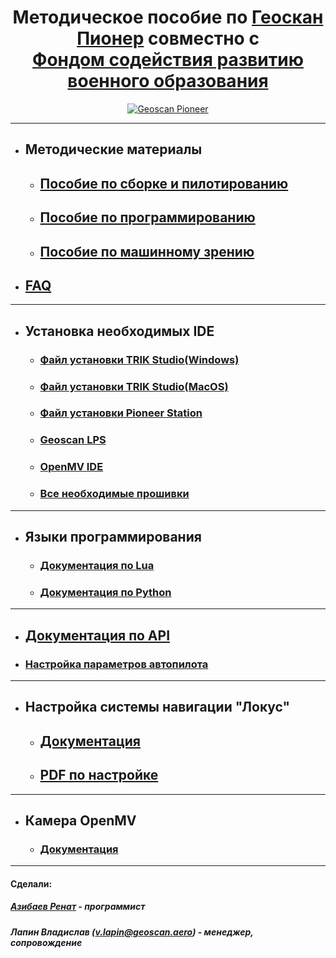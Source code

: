 <div align="center">

# Методическое пособие по <a href="https://www.geoscan.aero/ru/products/pioneer/copter">Геоскан Пионер</a> совместно с <br>[Фондом содействия развитию военного образования](https://fsrvo.ru)

<a href="https://www.geoscan.aero/ru/products/pioneer/copter"> ![Geoscan Pioneer](https://docs.geoscan.aero/ru/master/_images/pioneer.png) </a>

</div>

----------
- ## Методические материалы
  - ## [Пособие по сборке и пилотированию](https://github.com/Slond/pioneer_edu/raw/main/%D0%A1%D0%B1%D0%BE%D1%80%D0%BA%D0%B0%20%D0%B8%20%D0%BF%D0%B8%D0%BB%D0%BE%D1%82%D0%B8%D1%80%D0%BE%D0%B2%D0%B0%D0%BD%D0%B8%D0%B5.pdf)

  - ## [Пособие по программированию](https://github.com/Slond/pioneer_edu/raw/main/Программирование.pdf)
  - ## [Пособие по машинному зрению](https://github.com/Slond/pioneer_edu/raw/main/%D0%9C%D0%B0%D1%88%D0%B8%D0%BD%D0%BD%D0%BE%D0%B5%20%D0%B7%D1%80%D0%B5%D0%BD%D0%B8%D0%B5.pdf)

- ## [FAQ](FAQ)

---

- ## Установка необходимых IDE

  - ### [Файл установки TRIK Studio(Windows)](https://dl.trikset.com/ts/trik-studio-installer_2021-i686.exe)
  - ### [Файл установки TRIK Studio(MacOS)](https://dl.trikset.com/ts/trik-studio-installer_2021-mac.dmg)

  - ### [Файл установки Pioneer Station](https://pioneer-doc.readthedocs.io/ru/master/programming/pioneer_station/pioneer_station_main.html)

  - ### [Geoscan LPS](https://dl.geoscan.aero/pioneer/upload/LPS/Geoscan_LPS.exe)

  - ### [OpenMV IDE](https://openmv.io/pages/download)

  - ### [Все необходимые прошивки](https://github.com/Slond/pioneer_edu/tree/main/Прошивка)

---

- ## Языки программирования

  - ### [Документация по Lua](https://learnxinyminutes.com/docs/ru-ru/lua-ru/)

  - ### [Документация по Python](https://docs.python.org/3/)

---

- ## [Документация по API](https://pioneer-doc.readthedocs.io/ru/master/programming/lua/lua.html)

- ### [Настройка параметров автопилота](https://docs.geoscan.aero/ru/master/instructions/pioneer-max/settings/autopilot_parameters.html)
---

- ## Настройка системы навигации "Локус"

  - ## [Документация](https://pioneer-doc.readthedocs.io/ru/master/module/indoor_nav_lokus.html)

  - ## [PDF по настройке](https://dl.geoscan.aero/pioneer/upload/Docs/User_manual_Locus.pdf)

---

- ## Камера OpenMV

  - ### [Документация](https://docs.openmv.io)

---
#### Сделали:
##### [Азибаев Ренат](https://t.me/azibaev_renat) - программист
##### Лапин Владислав (v.lapin@geoscan.aero) - менеджер, сопровождение
